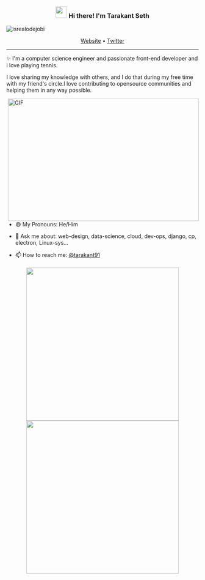 <!--
### Hi there 👋


**sethtara/sethtara** is a ✨ _special_ ✨ repository because its `README.md` (this file) appears on your GitHub profile.

Here are some ideas to get you started:

- 🔭 I’m currently working on ...
- 🌱 I’m currently learning ...
- 👯 I’m looking to collaborate on ...
- 🤔 I’m looking for help with ...
- 💬 Ask me about ...
- 📫 How to reach me: ...
- 😄 Pronouns: ...
- ⚡ Fun fact: ...
-->


<!-- Heading -->
<h3 align="center"><img src = "https://raw.githubusercontent.com/MartinHeinz/MartinHeinz/master/wave.gif" width = 30px> Hi there! I'm Tarakant Seth</h3>

<!-- Profile Views -->

<p align="left"> <img src="https://komarev.com/ghpvc/?username=sethtara&label=Profile%20views&color=0e75b6&style=flat" alt="isrealodejobi" />
</p>

<p align="center">
  <a href="https://">Website</a> •
  <a href="https://twitter.com/tarakant91">Twitter</a>
</p>

 <!-- About section -->

---
✨ I'm a computer science engineer and passionate front-end developer and i love playing tennis.


I love sharing my knowledge with others, and I do that during my free time with my friend's circle.I love contributing to opensource communities and helping them in any way possible. 

<!-- code gif-->
<img align="right" alt="GIF" src="./code.gif" width="500" height="320" />

- 😄 My Pronouns: He/Him  

- 💬 Ask me about: web-design, data-science, cloud, dev-ops, django, cp, electron, Linux-sys...

- 📫 How to reach me: [@tarakant91](https://twitter.com/tarakant91)


<!-- About section: END -->
<p align = "center" style="padding:5px;">
  <img src = "https://github-readme-stats.vercel.app/api?username=sethtara_icons=true&theme=bear" width = 400>

  <img src = "https://github-readme-streak-stats.herokuapp.com?user=sethtara&theme=dark&hide_border=true" width = 400>
</p>
